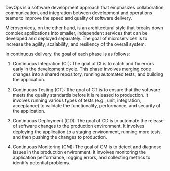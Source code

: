 DevOps is a software development approach that emphasizes collaboration, communication, and integration between development and operations teams to improve the speed and quality of software delivery. 

Microservices, on the other hand, is an architectural style that breaks down complex applications into smaller, independent services that can be developed and deployed separately. The goal of microservices is to increase the agility, scalability, and resiliency of the overall system.

In continuous delivery, the goal of each phase is as follows:

1. Continuous Integration (CI): The goal of CI is to catch and fix errors early in the development cycle. This phase involves merging code changes into a shared repository, running automated tests, and building the application.

2. Continuous Testing (CT): The goal of CT is to ensure that the software meets the quality standards before it is released to production. It involves running various types of tests (e.g., unit, integration, acceptance) to validate the functionality, performance, and security of the application.

3. Continuous Deployment (CD): The goal of CD is to automate the release of software changes to the production environment. It involves deploying the application to a staging environment, running more tests, and then pushing the changes to production.

4. Continuous Monitoring (CM): The goal of CM is to detect and diagnose issues in the production environment. It involves monitoring the application performance, logging errors, and collecting metrics to identify potential problems.

